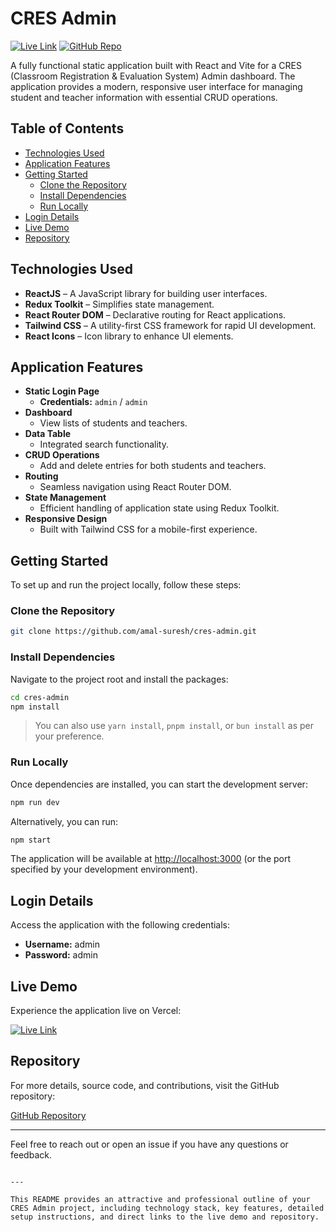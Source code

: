 # CRES Admin

[![Live Link](https://img.shields.io/badge/Live-Link-blue?logo=vercel)](https://cres-admin.vercel.app/) [![GitHub Repo](https://img.shields.io/badge/Repo-GitHub-blue?logo=github)](https://github.com/amal-suresh/cres-admin)

A fully functional static application built with React and Vite for a CRES (Classroom Registration & Evaluation System) Admin dashboard. The application provides a modern, responsive user interface for managing student and teacher information with essential CRUD operations.

## Table of Contents

- [Technologies Used](#technologies-used)
- [Application Features](#application-features)
- [Getting Started](#getting-started)
  - [Clone the Repository](#clone-the-repository)
  - [Install Dependencies](#install-dependencies)
  - [Run Locally](#run-locally)
- [Login Details](#login-details)
- [Live Demo](#live-demo)
- [Repository](#repository)

## Technologies Used

- **ReactJS** – A JavaScript library for building user interfaces.
- **Redux Toolkit** – Simplifies state management.
- **React Router DOM** – Declarative routing for React applications.
- **Tailwind CSS** – A utility-first CSS framework for rapid UI development.
- **React Icons** – Icon library to enhance UI elements.

## Application Features

- **Static Login Page**  
  - **Credentials:** `admin` / `admin`
- **Dashboard**  
  - View lists of students and teachers.
- **Data Table**  
  - Integrated search functionality.
- **CRUD Operations**  
  - Add and delete entries for both students and teachers.
- **Routing**  
  - Seamless navigation using React Router DOM.
- **State Management**  
  - Efficient handling of application state using Redux Toolkit.
- **Responsive Design**  
  - Built with Tailwind CSS for a mobile-first experience.

## Getting Started

To set up and run the project locally, follow these steps:

### Clone the Repository

```bash
git clone https://github.com/amal-suresh/cres-admin.git
```

### Install Dependencies

Navigate to the project root and install the packages:

```bash
cd cres-admin
npm install
```

> You can also use `yarn install`, `pnpm install`, or `bun install` as per your preference.

### Run Locally

Once dependencies are installed, you can start the development server:

```bash
npm run dev
```

Alternatively, you can run:

```bash
npm start
```

The application will be available at [http://localhost:3000](http://localhost:3000) (or the port specified by your development environment).

## Login Details

Access the application with the following credentials:

- **Username:** admin  
- **Password:** admin

## Live Demo

Experience the application live on Vercel:

[![Live Link](https://img.shields.io/badge/Live-Link-blue?logo=vercel)](https://cres-admin.vercel.app/)

## Repository

For more details, source code, and contributions, visit the GitHub repository:

[GitHub Repository](https://github.com/amal-suresh/cres-admin)

---

Feel free to reach out or open an issue if you have any questions or feedback.
```

---

This README provides an attractive and professional outline of your CRES Admin project, including technology stack, key features, detailed setup instructions, and direct links to the live demo and repository.